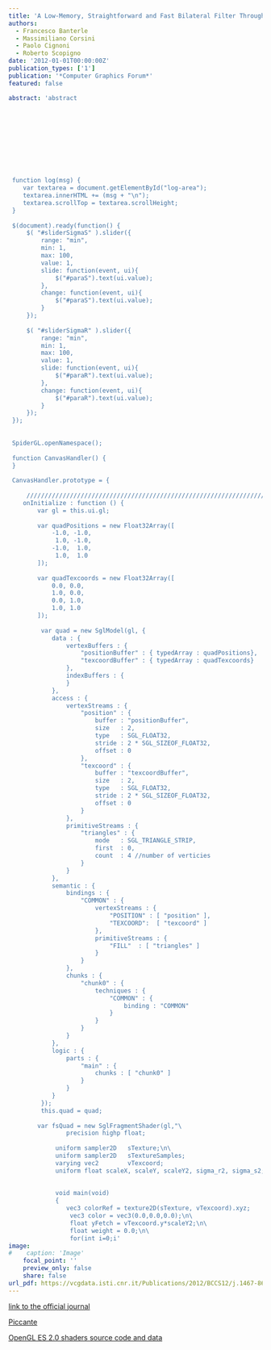 ```yaml
---
title: 'A Low-Memory, Straightforward and Fast Bilateral Filter Through Subsampling in Spatial Domain'
authors:
  - Francesco Banterle
  - Massimiliano Corsini
  - Paolo Cignoni
  - Roberto Scopigno
date: '2012-01-01T00:00:00Z'
publication_types: ['1']
publication: '*Computer Graphics Forum*'
featured: false

abstract: 'abstract
 	
 	
 	
 
 
 
 
 
 
 
 function log(msg) {
 	var textarea = document.getElementById("log-area");
 	textarea.innerHTML += (msg + "\n");
 	textarea.scrollTop = textarea.scrollHeight;
 }
 
 $(document).ready(function() {
     $( "#sliderSigmaS" ).slider({
         range: "min",
         min: 1,
         max: 100,
         value: 1,
         slide: function(event, ui){
             $("#paraS").text(ui.value);
         },
         change: function(event, ui){
             $("#paraS").text(ui.value);
         }
     });
     
     $( "#sliderSigmaR" ).slider({
         range: "min",
         min: 1,
         max: 100,
         value: 1,
         slide: function(event, ui){
             $("#paraR").text(ui.value);
         },
         change: function(event, ui){
             $("#paraR").text(ui.value);
         }
     });    
 });
 
 
 SpiderGL.openNamespace();
 
 function CanvasHandler() {
 }
 
 CanvasHandler.prototype = {
 
     /////////////////////////////////////////////////////////////////////////////////////
 	onInitialize : function () {
 		var gl = this.ui.gl;
 
 		var quadPositions = new Float32Array([
 			-1.0, -1.0,
 			 1.0, -1.0,
 			-1.0,  1.0,
 			 1.0,  1.0
 		]);
 		
 		var quadTexcoords = new Float32Array([
 			0.0, 0.0,
 			1.0, 0.0,
 			0.0, 1.0,
 			1.0, 1.0
 		]);		
 		
         var quad = new SglModel(gl, {
 	        data : {
 		        vertexBuffers : {
 			        "positionBuffer" : { typedArray : quadPositions},
 			        "texcoordBuffer" : { typedArray : quadTexcoords}
 		        },
 		        indexBuffers : {
 		        }
 	        },
 	        access : {
 		        vertexStreams : {
 			        "position" : {
 				        buffer : "positionBuffer",
 				        size   : 2,
 				        type   : SGL_FLOAT32,
 				        stride : 2 * SGL_SIZEOF_FLOAT32,
 				        offset : 0
 			        },
 			        "texcoord" : {
 				        buffer : "texcoordBuffer",
 				        size   : 2,
 				        type   : SGL_FLOAT32,
 				        stride : 2 * SGL_SIZEOF_FLOAT32,
 				        offset : 0
 			        }			        
 		        },
 		        primitiveStreams : {
 			        "triangles" : {
 				        mode   : SGL_TRIANGLE_STRIP,
 				        first  : 0,
 				        count  : 4 //number of verticies
 			        }
 		        }
 	        },
 	        semantic : {
 		        bindings : {
 			        "COMMON" : {
 				        vertexStreams : {
 					        "POSITION" : [ "position" ],
 					        "TEXCOORD":  [ "texcoord" ]
 				        },
 				        primitiveStreams : {
 					        "FILL"  : [ "triangles" ]
 				        }
 			        }
 		        },
 		        chunks : {
 			        "chunk0" : {
 				        techniques : {
 					        "COMMON" : {
 						        binding : "COMMON"
 					        }
 				        }
 			        }
 		        }
 	        },
 	        logic : {
 		        parts : {
 			        "main" : {
 				        chunks : [ "chunk0" ]
 			        }
 		        }
 	        }
         });	
         this.quad = quad;
 
 		var fsQuad = new SglFragmentShader(gl,"\
    			precision highp float;                                                  \n\
                                                                                     \n\
             uniform sampler2D   sTexture;\n\
             uniform sampler2D   sTextureSamples;                                           \n\
             varying vec2        vTexcoord;                                          \n\
             uniform float scaleX, scaleY, scaleY2, sigma_r2, sigma_s2;\n\
                                                                                     \n\
                                                                                     \n\
             void main(void)                                                         \n\
             {                                                                       \n\
 	            vec3 colorRef = texture2D(sTexture, vTexcoord).xyz;                   \n\
                 vec3 color = vec3(0.0,0.0,0.0);\n\
                 float yFetch = vTexcoord.y*scaleY2;\n\
                 float weight = 0.0;\n\
                 for(int i=0;i'
image:
#    caption: 'Image'
    focal_point: ''
    preview_only: false
    share: false
url_pdf: https://vcgdata.isti.cnr.it/Publications/2012/BCCS12/j.1467-8659.2011.02078.x.pdf
---
```

[link to the official journal](http://onlinelibrary.wiley.com/doi/10.1111/j.1467-8659.2011.02078.x/abstract)

[Piccante](https://vcgdata.isti.cnr.it/Publicstions/2012/BCCS12/www.piccantelib.net)

[OpenGL ES 2.0 shaders source code and data](https://vcgdata.isti.cnr.it/Publicstions/2012/BCCS12/shaders_data.zip)


